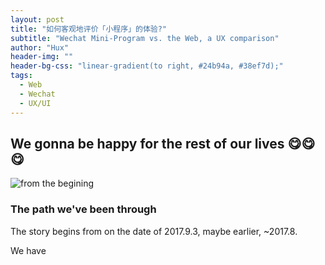 ```yaml
---
layout: post
title: "如何客观地评价「小程序」的体验?"
subtitle: "Wechat Mini-Program vs. the Web, a UX comparison"
author: "Hux"
header-img: ""
header-bg-css: "linear-gradient(to right, #24b94a, #38ef7d);"
tags:
  - Web
  - Wechat
  - UX/UI
---
```


## We gonna be happy for the rest of our lives 😋😋😋
![from the begining](http://ww2.sinaimg.cn/large/006tNc79ly1g4uomz8hvrj30d80jgjt9.jpg)

### The path we've been through

The story begins from on the date of 2017.9.3, maybe earlier, ~2017.8.

We have 
